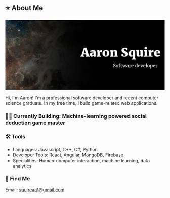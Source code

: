 ## ⭐ About Me
![githubbanner](https://github.com/squireaa/squireaa/blob/main/githubcard.png)

Hi, I'm Aaron! I'm a professional software developer and recent computer science graduate. In my free time, I build game-related web applications. 

### 👨‍💻 Currently Building: Machine-learning powered social deduction game master

### 🛠️ Tools
- Languages: Javascript, C++, C#, Python
- Developer Tools: React, Angular, MongoDB, Firebase
- Specialities: Human-computer interaction, machine learning, data analytics

### 🤝 Find Me
Email: squireaa1@gmail.com
